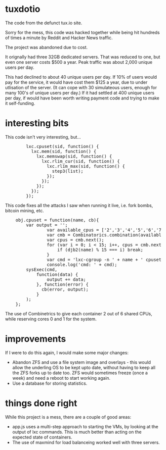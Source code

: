 # tuxdotio
The code from the defunct tux.io site.

Sorry for the mess, this code was hacked together while being hit hundreds of times a minute by Reddit and Hacker News traffic.

The project was abandoned due to cost.  

It orignally had three 32GB dedicated servers.  That was reduced to one, but even one server costs $500 a year.  Peak traffic was about 2,000 unique users per day.  

This had declined to about 40 unique users per day.  If 10% of users would pay for the service, it would have cost them $125 a year, due to under utlisation of the server.  (It can cope with 30 simulateous users, enough for many 100's of unique users per day.)  If it had settled at 400 unique users per day, if would have been worth writing payment code and trying to make it self-funding.

# interesting bits
This code isn't very interesting, but...
<pre>
        lxc.cpuset(sid, function() {
          lxc.mem(sid, function() {
            lxc.memswap(sid, function() {
              lxc.rlim_cur(sid, function() {
                lxc.rlim_max(sid, function() {
                  step3(list);
                });
              });
            });
          });
        });
</pre>
This code fixes all the attacks I saw when running it live, i.e. fork bombs, bitcoin mining, etc.

<pre>
    obj.cpuset = function(name, cb){
        var output = '';
                var available_cpus = ['2','3','4','5','6','7'];
                var cmb = Combinatorics.combination(available_cpus, 2); // give each container two different cpus out of six
                var cpus = cmb.next();
                for (var i = 0; i < 15; i++, cpus = cmb.next()) { // there are 15
                    if (djb2(name) % 15 === i) break;
                }
                var cmd = 'lxc-cgroup -n ' + name + ' cpuset.cpus "' + cpus.join(',') + '"';
                console.log('cmd: ' + cmd);
        sysExec(cmd,
            function(data) {
                output += data;
            }, function(error) {
              cb(error, output);
            }
        );
    };
</pre>

The use of Combinetrics to give each container 2 out of 6 shared CPUs, while reserving cores 0 and 1 for the system.

# improvements
If I were to do this again, I would make some major changes:
- Abandon ZFS and use a file system image and overlays - this would allow the underling OS to be kept upto date, without having to keep all the ZFS forks up to date too.  ZFS would sometimes freeze (once a week) and need a reboot to start working again.
- Use a database for storing statistics.

# things done right
While this project is a mess, there are a couple of good areas:
- app.js uses a multi-step approach to starting the VMs, by looking at the output of lxc commands.  This is much better than acting on the expected state of containers.
- The use of maxmind for load balanceing worked well with three servers.
